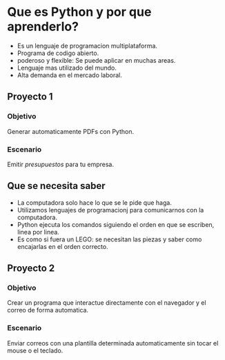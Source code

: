 # Que es Python y por que aprenderlo?

- Es un lenguaje de programacion multiplataforma.
- Programa de codigo abierto.
- poderoso y flexible: Se puede aplicar en muchas areas.
- Lenguaje mas utilizado del mundo.
- Alta demanda en el mercado laboral.

## Proyecto 1

### Objetivo
Generar automaticamente PDFs con Python.

### Escenario
Emitir *presupuestos* para tu empresa.

## Que se necesita saber

- La computadora solo hace lo que se le pide que haga.
- Utilizamos lenguajes de programacionj para comunicarnos con la computadora.
- Python ejecuta los comandos siguiendo el orden en que se escriben, linea por linea.
- Es como si fuera un LEGO: se necesitan las piezas y saber como encajarlas en el orden correcto.

## Proyecto 2

### Objetivo
Crear un programa que interactue directamente con el navegador y el correo de forma automatica.

### Escenario
Enviar correos con una plantilla determinada automaticamente sin tocar el mouse o el teclado.


